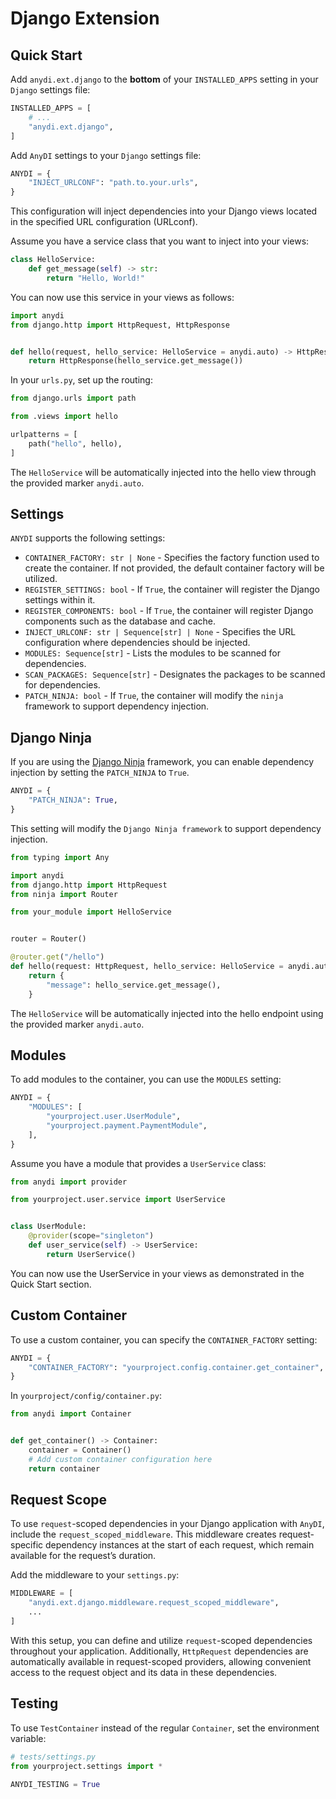# Django Extension

## Quick Start

Add `anydi.ext.django` to the **bottom** of your `INSTALLED_APPS` setting in your `Django` settings file:

```python
INSTALLED_APPS = [
    # ...
    "anydi.ext.django",
]
```

Add `AnyDI` settings to your `Django` settings file:

```python
ANYDI = {
    "INJECT_URLCONF": "path.to.your.urls",
}
```

This configuration will inject dependencies into your Django views located in the specified URL configuration (URLconf).

Assume you have a service class that you want to inject into your views:

```python
class HelloService:
    def get_message(self) -> str:
        return "Hello, World!"
```

You can now use this service in your views as follows:

```python
import anydi
from django.http import HttpRequest, HttpResponse


def hello(request, hello_service: HelloService = anydi.auto) -> HttpResponse:
    return HttpResponse(hello_service.get_message())
```

In your `urls.py`, set up the routing:

```python
from django.urls import path

from .views import hello

urlpatterns = [
    path("hello", hello),
]
```

The `HelloService` will be automatically injected into the hello view through the provided marker `anydi.auto`.

## Settings

`ANYDI` supports the following settings:

* `CONTAINER_FACTORY: str | None` - Specifies the factory function used to create the container. If not provided, the default container factory will be utilized.
* `REGISTER_SETTINGS: bool` - If `True`, the container will register the Django settings within it.
* `REGISTER_COMPONENTS: bool` - If `True`, the container will register Django components such as the database and cache.
* `INJECT_URLCONF: str | Sequence[str] | None` - Specifies the URL configuration where dependencies should be injected.
* `MODULES: Sequence[str]` - Lists the modules to be scanned for dependencies.
* `SCAN_PACKAGES: Sequence[str]` - Designates the packages to be scanned for dependencies.
* `PATCH_NINJA: bool` - If `True`, the container will modify the `ninja` framework to support dependency injection.

## Django Ninja

If you are using the [Django Ninja](https://django-ninja.dev/) framework, you can enable dependency injection by setting the `PATCH_NINJA` to `True`.

```python
ANYDI = {
    "PATCH_NINJA": True,
}
```

This setting will modify the `Django Ninja framework` to support dependency injection.

```python
from typing import Any

import anydi
from django.http import HttpRequest
from ninja import Router

from your_module import HelloService


router = Router()

@router.get("/hello")
def hello(request: HttpRequest, hello_service: HelloService = anydi.auto) -> dict[str, Any]:
    return {
        "message": hello_service.get_message(),
    }
```

The `HelloService` will be automatically injected into the hello endpoint using the provided marker `anydi.auto`.


## Modules

To add modules to the container, you can use the `MODULES` setting:

```python
ANYDI = {
    "MODULES": [
        "yourproject.user.UserModule",
        "yourproject.payment.PaymentModule",
    ],
}
```

Assume you have a module that provides a `UserService` class:

```python
from anydi import provider

from yourproject.user.service import UserService


class UserModule:
    @provider(scope="singleton")
    def user_service(self) -> UserService:
        return UserService()
```

You can now use the UserService in your views as demonstrated in the Quick Start section.


## Custom Container

To use a custom container, you can specify the `CONTAINER_FACTORY` setting:

```python
ANYDI = {
    "CONTAINER_FACTORY": "yourproject.config.container.get_container",
}
```

In `yourproject/config/container.py`:

```python
from anydi import Container


def get_container() -> Container:
    container = Container()
    # Add custom container configuration here
    return container
```

## Request Scope

To use `request`-scoped dependencies in your Django application with `AnyDI`, include the `request_scoped_middleware`.
This middleware creates request-specific dependency instances at the start of each request, which remain available for the request’s duration.

Add the middleware to your `settings.py`:

```python
MIDDLEWARE = [
    "anydi.ext.django.middleware.request_scoped_middleware",
    ...
]
```

With this setup, you can define and utilize `request`-scoped dependencies throughout your application.
Additionally, `HttpRequest` dependencies are automatically available in request-scoped providers,
allowing convenient access to the request object and its data in these dependencies.

## Testing

To use `TestContainer` instead of the regular `Container`, set the environment variable:

```python
# tests/settings.py
from yourproject.settings import *

ANYDI_TESTING = True
```
